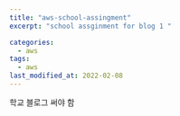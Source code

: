 ```yaml
---
title: "aws-school-assingment"
excerpt: "school assginment for blog 1 "

categories:
  - aws
tags:
  - aws
last_modified_at: 2022-02-08
---
```




학교 블로그 써야 함 

